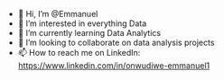 - 👋 Hi, I’m @Emmanuel
- 👀 I’m interested in everything Data 
- 🌱 I’m currently learning Data Analytics
- 💞️ I’m looking to collaborate on data analysis projects
- 📫 How to reach me on LinkedIn: https://www.linkedin.com/in/onwudiwe-emmanuel1

<!---
Emmysmart/Emmysmart is a ✨ special ✨ repository because its `README.md` (this file) appears on your GitHub profile.
You can click the Preview link to take a look at your changes.
--->
